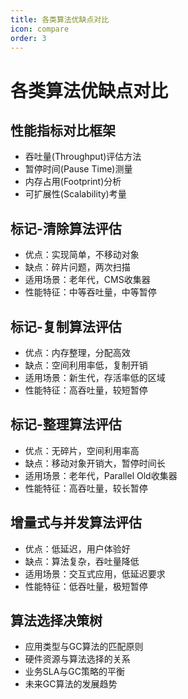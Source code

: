 ```yaml
---
title: 各类算法优缺点对比
icon: compare
order: 3
---
```

# 各类算法优缺点对比

## 性能指标对比框架
- 吞吐量(Throughput)评估方法
- 暂停时间(Pause Time)测量
- 内存占用(Footprint)分析
- 可扩展性(Scalability)考量

## 标记-清除算法评估
- 优点：实现简单，不移动对象
- 缺点：碎片问题，两次扫描
- 适用场景：老年代，CMS收集器
- 性能特征：中等吞吐量，中等暂停

## 标记-复制算法评估
- 优点：内存整理，分配高效
- 缺点：空间利用率低，复制开销
- 适用场景：新生代，存活率低的区域
- 性能特征：高吞吐量，较短暂停

## 标记-整理算法评估
- 优点：无碎片，空间利用率高
- 缺点：移动对象开销大，暂停时间长
- 适用场景：老年代，Parallel Old收集器
- 性能特征：高吞吐量，较长暂停

## 增量式与并发算法评估
- 优点：低延迟，用户体验好
- 缺点：算法复杂，吞吐量降低
- 适用场景：交互式应用，低延迟要求
- 性能特征：低吞吐量，极短暂停

## 算法选择决策树
- 应用类型与GC算法的匹配原则
- 硬件资源与算法选择的关系
- 业务SLA与GC策略的平衡
- 未来GC算法的发展趋势
